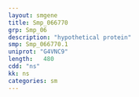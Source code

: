 ```yaml
---
layout: smgene
title: Smp_066770
grp: Smp_06
description: "hypothetical protein"
smp: Smp_066770.1
uniprot: "G4VNC9"
length:   480
cdd: "ns"
kk: ns
categories: sm
---
```

